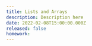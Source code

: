 ```yaml
---
title: Lists and Arrays
description: Description here
date: 2022-02-08T15:00:00.000Z
released: false
homework: 
---
```


<home-work :home-work="homework">
</home-work>
